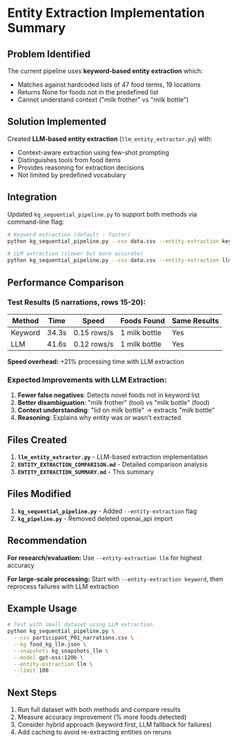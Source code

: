 # Entity Extraction Implementation Summary

## Problem Identified

The current pipeline uses **keyword-based entity extraction** which:
- Matches against hardcoded lists of 47 food terms, 19 locations
- Returns None for foods not in the predefined list
- Cannot understand context ("milk frother" vs "milk bottle")

## Solution Implemented

Created **LLM-based entity extraction** (`llm_entity_extractor.py`) with:
- Context-aware extraction using few-shot prompting
- Distinguishes tools from food items
- Provides reasoning for extraction decisions
- Not limited by predefined vocabulary

## Integration

Updated `kg_sequential_pipeline.py` to support both methods via command-line flag:

```bash
# Keyword extraction (default - faster)
python kg_sequential_pipeline.py --csv data.csv --entity-extraction keyword

# LLM extraction (slower but more accurate)
python kg_sequential_pipeline.py --csv data.csv --entity-extraction llm
```

## Performance Comparison

### Test Results (5 narrations, rows 15-20):

| Method | Time | Speed | Foods Found | Same Results |
|--------|------|-------|-------------|--------------|
| Keyword | 34.3s | 0.15 rows/s | 1 milk bottle | Yes |
| LLM | 41.6s | 0.12 rows/s | 1 milk bottle | Yes |

**Speed overhead:** +21% processing time with LLM extraction

### Expected Improvements with LLM Extraction:

1. **Fewer false negatives**: Detects novel foods not in keyword list
2. **Better disambiguation**: "milk frother" (tool) vs "milk bottle" (food)
3. **Context understanding**: "lid on milk bottle" → extracts "milk bottle"
4. **Reasoning**: Explains why entity was or wasn't extracted

## Files Created

1. **`llm_entity_extractor.py`** - LLM-based extraction implementation
2. **`ENTITY_EXTRACTION_COMPARISON.md`** - Detailed comparison analysis
3. **`ENTITY_EXTRACTION_SUMMARY.md`** - This summary

## Files Modified

1. **`kg_sequential_pipeline.py`** - Added `--entity-extraction` flag
2. **`kg_pipeline.py`** - Removed deleted openai_api import

## Recommendation

**For research/evaluation:** Use `--entity-extraction llm` for highest accuracy

**For large-scale processing:** Start with `--entity-extraction keyword`, then reprocess failures with LLM extraction

## Example Usage

```bash
# Test with small dataset using LLM extraction
python kg_sequential_pipeline.py \
  --csv participant_P01_narrations.csv \
  --kg food_kg_llm.json \
  --snapshots kg_snapshots_llm \
  --model gpt-oss:120b \
  --entity-extraction llm \
  --limit 100
```

## Next Steps

1. Run full dataset with both methods and compare results
2. Measure accuracy improvement (% more foods detected)
3. Consider hybrid approach (keyword first, LLM fallback for failures)
4. Add caching to avoid re-extracting entities on reruns
